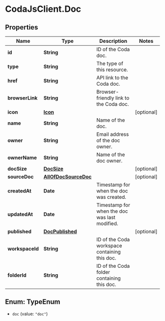 # CodaJsClient.Doc

## Properties
Name | Type | Description | Notes
------------ | ------------- | ------------- | -------------
**id** | **String** | ID of the Coda doc. | 
**type** | **String** | The type of this resource. | 
**href** | **String** | API link to the Coda doc. | 
**browserLink** | **String** | Browser-friendly link to the Coda doc. | 
**icon** | [**Icon**](Icon.md) |  | [optional] 
**name** | **String** | Name of the doc. | 
**owner** | **String** | Email address of the doc owner. | 
**ownerName** | **String** | Name of the doc owner. | 
**docSize** | [**DocSize**](DocSize.md) |  | [optional] 
**sourceDoc** | [**AllOfDocSourceDoc**](AllOfDocSourceDoc.md) |  | [optional] 
**createdAt** | **Date** | Timestamp for when the doc was created. | 
**updatedAt** | **Date** | Timestamp for when the doc was last modified. | 
**published** | [**DocPublished**](DocPublished.md) |  | [optional] 
**workspaceId** | **String** | ID of the Coda workspace containing this doc. | 
**folderId** | **String** | ID of the Coda folder containing this doc. | 

<a name="TypeEnum"></a>
## Enum: TypeEnum

* `doc` (value: `"doc"`)


